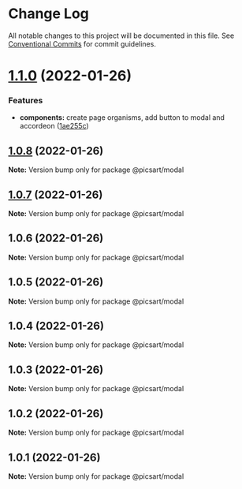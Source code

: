 # Change Log

All notable changes to this project will be documented in this file.
See [Conventional Commits](https://conventionalcommits.org) for commit guidelines.

# [1.1.0](https://github.com/har-sargis/lerna/compare/@picsart/modal@1.0.8...@picsart/modal@1.1.0) (2022-01-26)


### Features

* **components:** create page organisms, add button to modal and accordeon ([1ae255c](https://github.com/har-sargis/lerna/commit/1ae255c6874ba77b4c71645975dafa402ef5d0c0))





## [1.0.8](https://github.com/har-sargis/lerna/compare/@picsart/modal@1.0.7...@picsart/modal@1.0.8) (2022-01-26)

**Note:** Version bump only for package @picsart/modal





## [1.0.7](https://github.com/har-sargis/lerna/compare/@picsart/modal@1.0.6...@picsart/modal@1.0.7) (2022-01-26)

**Note:** Version bump only for package @picsart/modal





## 1.0.6 (2022-01-26)

**Note:** Version bump only for package @picsart/modal





## 1.0.5 (2022-01-26)

**Note:** Version bump only for package @picsart/modal





## 1.0.4 (2022-01-26)

**Note:** Version bump only for package @picsart/modal





## 1.0.3 (2022-01-26)

**Note:** Version bump only for package @picsart/modal





## 1.0.2 (2022-01-26)

**Note:** Version bump only for package @picsart/modal





## 1.0.1 (2022-01-26)

**Note:** Version bump only for package @picsart/modal
